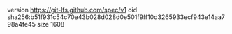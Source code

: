 version https://git-lfs.github.com/spec/v1
oid sha256:b51f931c54c70e43b028d028d0e501f9ff10d3265933ecf943e14aa798a4fe45
size 1608

